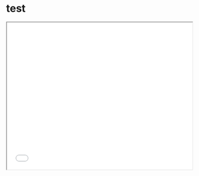 # test

<iframe width="100%" height="400" src="//player.bilibili.com/player.html?aid=683412529&bvid=BV1ES4y1c77F&cid=581580752&page=1" framespacing="0" allowfullscreen="true"> </iframe>